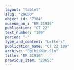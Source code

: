 ```yaml
---
layout: "tablet"
slug: "29650"
object_id: "7304"
museum_no_: "BM 31936"
publication: "CT 22"
text_number: "109"
period: "-"
type_and_content: "Letters"
publication_name: "CT 22 109"
archive: "Egibi/Nūr-Sîn"
title: "BM 31936"
previous_item: "29653"
---
```

